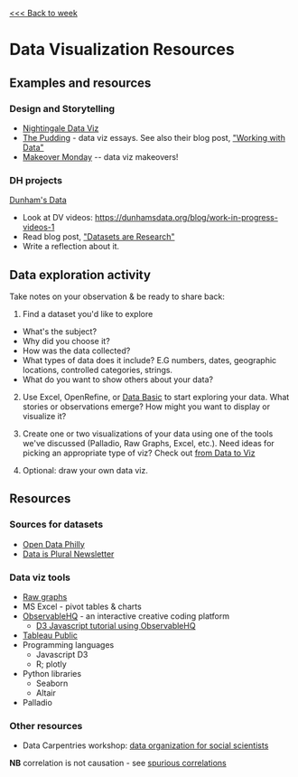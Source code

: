 [<<< Back to week](../weeks/4-data.md)

# Data Visualization Resources

## Examples and resources

### Design and Storytelling
- [Nightingale Data Viz](https://nightingaledvs.com/)
- [The Pudding](https://pudding.cool/) - data viz essays. See also their blog post, ["Working with Data"](https://pudding.cool/)
- [Makeover Monday](https://www.makeovermonday.co.uk/) -- data viz makeovers!

### DH projects
[Dunham's Data](https://dunhamsdata.org)
  - Look at DV videos: https://dunhamsdata.org/blog/work-in-progress-videos-1
  - Read blog post, ["Datasets are Research"](https://dunhamsdata.org/blog/datasets-are-research)
  - Write a reflection about it.


## Data exploration activity

Take notes on your observation & be ready to share back:

1. Find a dataset you'd like to explore

  - What's the subject?
  - Why did you choose it?
  - How was the data collected?
  - What types of data does it include? E.G numbers, dates, geographic locations, controlled categories, strings.
  - What do you want to show others about your data?

2. Use Excel, OpenRefine, or [Data Basic](https://databasic.io/en/wtfcsv/) to start exploring your data. What stories or observations emerge? How might you want to display or visualize it?

3. Create one or two visualizations of your data using one of the tools we've discussed (Palladio, Raw Graphs, Excel, etc.). Need ideas for picking an appropriate type of viz? Check out [from Data to Viz](https://www.data-to-viz.com/)

5. Optional: draw your own data viz.

## Resources

### Sources for datasets
- [Open Data Philly](https://www.opendataphilly.org/)
- [Data is Plural Newsletter](https://www.data-is-plural.com/)

### Data viz tools
- [Raw graphs](https://rawgraphs.io/)
- MS Excel - pivot tables & charts
- [ObservableHQ](https://observablehq.com/@observablehq/user-manual) - an interactive creative coding platform
  - [D3 Javascript tutorial using ObservableHQ](https://observablehq.com/@d3/learn-d3-data?collection=@d3/learn-d3)
- [Tableau Public](https://public.tableau.com/en-us/s/download)
- Programming languages
  - Javascript D3
  - R; plotly
- Python libraries
  - Seaborn
  - Altair
- Palladio

### Other resources

- Data Carpentries workshop: [data organization for social scientists](https://datacarpentry.org/spreadsheets-socialsci/)

**NB** correlation is not causation - see [spurious correlations](https://www.tylervigen.com/spurious-correlations)

<!--
[Nabil - computational essays](https://observablehq.com/@bulbil/computational-essay?collection=@bulbil/computational-essays)


-->
